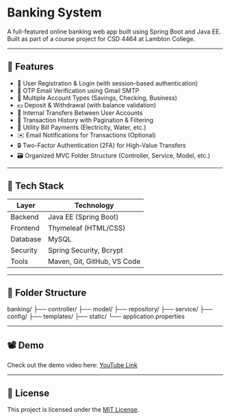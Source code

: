 # Banking System

A full-featured online banking web app built using Spring Boot and Java EE. Built as part of a course project for CSD 4464 at Lambton College.

---

## 🚀 Features

- 📝 User Registration & Login (with session-based authentication)
- 🔐 OTP Email Verification using Gmail SMTP
- 🏦 Multiple Account Types (Savings, Checking, Business)
- 💵 Deposit & Withdrawal (with balance validation)
- 🔄 Internal Transfers Between User Accounts
- 📄 Transaction History with Pagination & Filtering
- 🧾 Utility Bill Payments (Electricity, Water, etc.)
- ✉️ Email Notifications for Transactions (Optional)
- 🔒 Two-Factor Authentication (2FA) for High-Value Transfers
- 🗃️ Organized MVC Folder Structure (Controller, Service, Model, etc.)

---

## 🧰 Tech Stack

| Layer     | Technology           |
|-----------|----------------------|
| Backend   | Java EE (Spring Boot)|
| Frontend  | Thymeleaf (HTML/CSS) |
| Database  | MySQL                |
| Security  | Spring Security, Bcrypt |
| Tools     | Maven, Git, GitHub, VS Code |

---

## 📁 Folder Structure
banking/
├── controller/
├── model/
├── repository/
├── service/
├── config/
├── templates/
├── static/
└── application.properties

---

## 📽️ Demo

Check out the demo video here: [YouTube Link](https://yourlink.com)

---

## 📜 License

This project is licensed under the [MIT License](LICENSE).
